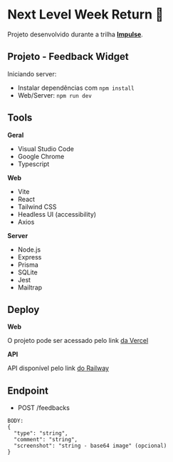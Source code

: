 # Next Level Week Return :rocket:

Projeto desenvolvido durante a trilha **[Impulse](https://efficient-sloth-d85.notion.site/Impulse-58f2daadb8e1433894420cbc57571087)**.

## Projeto - Feedback Widget

Iniciando server:

- Instalar dependências com `npm install`
- Web/Server: `npm run dev`

## Tools

**Geral**
- Visual Studio Code
- Google Chrome
- Typescript

**Web**
- Vite
- React
- Tailwind CSS
- Headless UI (accessibility)
- Axios

**Server**
- Node.js
- Express
- Prisma
- SQLite
- Jest
- Mailtrap

## Deploy

**Web**

O projeto pode ser acessado pelo link [da Vercel](https://nlw-return-impulse-murex.vercel.app/)

**API**

API disponível pelo link [do Railway](https://nlw-return-impulse-production-ed3e.up.railway.app/)

## Endpoint

- POST /feedbacks
```
BODY:
{
  "type": "string",
  "comment": "string",
  "screenshot": "string - base64 image" (opcional)
}
```
